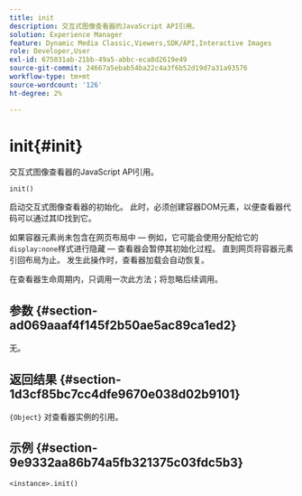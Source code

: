 ```yaml
---
title: init
description: 交互式图像查看器的JavaScript API引用。
solution: Experience Manager
feature: Dynamic Media Classic,Viewers,SDK/API,Interactive Images
role: Developer,User
exl-id: 675031ab-21bb-49a5-abbc-eca8d2619e49
source-git-commit: 24667a5ebab54ba22c4a3f6b52d19d7a31a93576
workflow-type: tm+mt
source-wordcount: '126'
ht-degree: 2%

---
```


# init{#init}

交互式图像查看器的JavaScript API引用。

`init()`

启动交互式图像查看器的初始化。 此时，必须创建容器DOM元素，以便查看器代码可以通过其ID找到它。

如果容器元素尚未包含在网页布局中 — 例如，它可能会使用分配给它的`display:none`样式进行隐藏 — 查看器会暂停其初始化过程。 直到网页将容器元素引回布局为止。 发生此操作时，查看器加载会自动恢复。

在查看器生命周期内，只调用一次此方法；将忽略后续调用。

## 参数 {#section-ad069aaaf4f145f2b50ae5ac89ca1ed2}

无。

## 返回结果 {#section-1d3cf85bc7cc4dfe9670e038d02b9101}

`{Object}` 对查看器实例的引用。

## 示例 {#section-9e9332aa86b74a5fb321375c03fdc5b3}

```
<instance>.init()
```

